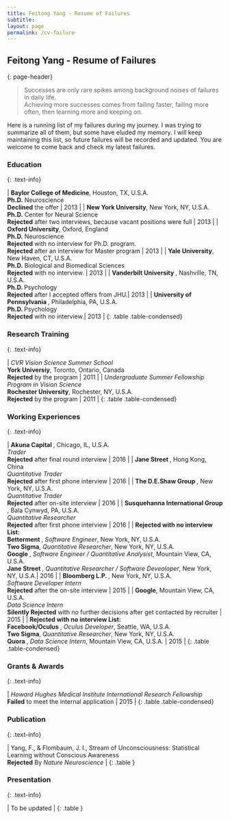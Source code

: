```yaml
---
title: Feitong Yang - Resume of Failures
subtitle: 
layout: page
permalink: /cv-failure
---
```


## Feitong Yang - Resume of Failures
{: page-header}

> Successes are only rare spikes among background noises of failures in daily life. 
<br> Achieving more successes comes from failing faster, failing more often, then learning more and keeping on. 

Here is a running list of my failures during my journey. I was trying to summarize all of them, but some have eluded my memory. I will keep maintaining this list, so future failures will be recorded and updated. You are welcome to come back and check my latest failures.

### Education
{: .text-info}

| <strong>Baylor College of Medicine</strong>, Houston, TX, U.S.A. <br/> <strong>Ph.D.</strong> Neuroscience <br > **Declined** the offer | 2013 | 
| <strong>New York University</strong>, New York, NY, U.S.A. <br/> <strong>Ph.D.</strong> Center for Neural Science <br > **Rejected** after two interviews, because vacant positions were full | 2013 |
| <strong>Oxford University</strong>, Oxford, England <br/> <strong>Ph.D.</strong> Neuroscience <br > **Rejected** with no interview for Ph.D. program. <br> **Rejected** after an interview for Master program | 2013 |
| <strong>Yale University</strong>, New Haven, CT, U.S.A. <br/> <strong>Ph.D.</strong> Biological and Biomedical Sciences <br > **Rejected** with no interview. | 2013 |
| <strong>Vanderbilt University </strong>, Nashville, TN, U.S.A. <br/> <strong>Ph.D. </strong> Psychology <br > **Rejected** after I accepted offers from JHU.| 2013 |
| <strong>University of Pennsylvania </strong>, Philadelphia, PA, U.S.A. <br/> <strong>Ph.D. </strong> Psychology <br > **Rejected** with no interview.| 2013 |
{: .table .table-condensed}

### Research Training
{: .text-info}

| _CVR Vision Science Summer School_ <br /> **York Universiy**, Toronto, Ontario, Canada <br /> **Rejected** by the program | 2011 |
| _Undergraduate Summer Fellowship Program in Vision Science_ <br /> **Rochester University**, Rochester, NY, U.S.A. <br /> **Rejected** by the program | 2011 |
{: .table .table-condensed}

### Working Experiences
{: .text-info}

| <strong> Akuna Capital </strong>, Chicago, IL, U.S.A. <br/> _Trader_ <br > **Rejected** after final round interview | 2016 | 
| <strong> Jane Street </strong>, Hong Kong, China <br/> _Quantitative Trader_ <br > **Rejected** after first phone interview | 2016 | 
| <strong> The D.E.Shaw Group </strong>, New York, NY, U.S.A. <br/> _Quantitative Trader_ <br > **Rejected** after on-site interview | 2016 | 
| <strong> Susquehanna International Group </strong>, Bala Cynwyd, PA, U.S.A. <br/> _Quantitative Researcher_ <br > **Rejected** after first phone interview | 2016 | 
| **Rejected with no interview List:** <br /><strong> Betterment </strong>, _Software Engineer_, New York, NY, U.S.A. <br /> <strong>Two Sigma</strong>, _Quantitative Researcher_, New York, NY, U.S.A. <br /> <strong> Google </strong>, _Software Engineer / Quantitative Analysist_,  Mountain View, CA, U.S.A. <br /><strong>Jane Street </strong>, _Quantitative Researcher / Software Deveoloper_, New York, NY, U.S.A.| 2016 |
| <strong>Bloomberg L.P. </strong>, New York, NY, U.S.A. <br/> _Software Developer Intern_ <br > **Rejected** after the on-site interview | 2015 | 
| <strong>Google</strong>, Mountain View, CA, U.S.A. <br/> _Data Science Intern_ <br > **Silently Rejected** with no further decisions after get contacted by recruiter | 2015 | 
| **Rejected with no interview List:** <br /> <strong>Facebook/Oculus </strong>, _Oculus Developer_, Seattle, WA, U.S.A. <br /> <strong>Two Sigma</strong>, _Quantitative Researcher_, New York, NY, U.S.A. <br />  <strong>Quora </strong>, _Data Science Intern_, Mountain View, CA, U.S.A. | 2015 |
{: .table .table-condensed}

### Grants & Awards
{: .text-info}

| _Howard Hughes Medical Institute International Research Fellowship_ <br> **Failed** to meet the internal application | 2015 | 
{: .table .table-condensed}

### Publication
{: .text-info}

| Yang, F., & Flombaum, J. I., Stream of Unconsciousness: Statistical Learning without Conscious Awareness <br> **Rejected** By _Nature Neuroscience_ |
{: .table }

### Presentation
{: .text-info}

| To be updated |
{: .table }